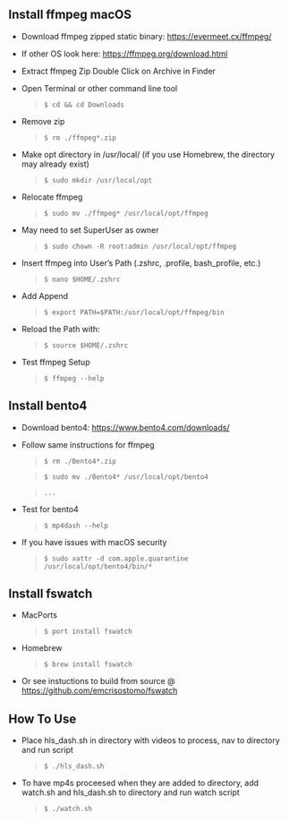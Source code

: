 ## Install ffmpeg macOS

* Download ffmpeg zipped static binary: https://evermeet.cx/ffmpeg/

* If other OS look here: https://ffmpeg.org/download.html

* Extract ffmpeg Zip Double Click on Archive in Finder

* Open Terminal or other command line tool
  >`$ cd && cd Downloads`

* Remove zip
  >`$ rm ./ffmpeg*.zip`

* Make opt directory in /usr/local/ (if you use Homebrew, the directory may already exist)
  >`$ sudo mkdir /usr/local/opt`

* Relocate ffmpeg
  >`$ sudo mv ./ffmpeg* /usr/local/opt/ffmpeg`

* May need to set SuperUser as owner
  >`$ sudo chown -R root:admin /usr/local/opt/ffmpeg`

* Insert ffmpeg into User’s Path (.zshrc, .profile, bash_profile, etc.)
  >`$ nano $HOME/.zshrc`

* Add Append
  >`$ export PATH=$PATH:/usr/local/opt/ffmpeg/bin`

* Reload the Path with:
  >`$ source $HOME/.zshrc`

* Test ffmpeg Setup
  >`$ ffmpeg --help`



## Install bento4

* Download bento4: https://www.bento4.com/downloads/

* Follow same instructions for ffmpeg
  >`$ rm ./Bento4*.zip`

    >`$ sudo mv ./Bento4* /usr/local/opt/bento4`
  
    > `...`

* Test for bento4
  >`$ mp4dash --help`

* If you have issues with macOS security
  >`$ sudo xattr -d com.apple.quarantine /usr/local/opt/bento4/bin/*`


## Install fswatch

* MacPorts
  >`$ port install fswatch`

* Homebrew
  >`$ brew install fswatch`

* Or see instuctions to build from source @ https://github.com/emcrisostomo/fswatch


## How To Use

* Place hls_dash.sh in directory with videos to process, nav to directory and run script
  >`$ ./hls_dash.sh`

* To have mp4s proceesed when they are added to directory, add watch.sh and hls_dash.sh to directory and run watch script
  >`$ ./watch.sh`
